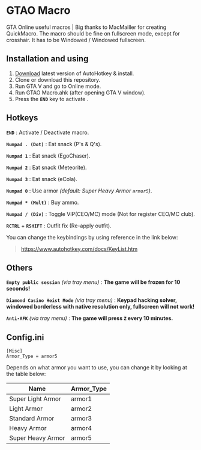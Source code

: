 
# GTAO Macro
GTA Online useful macros | Big thanks to MacMailler for creating QuickMacro.
The macro should be fine on fullscreen mode, except for crosshair. It has to be Windowed / Windowed fullscreen.

## Installation and using
1. [Download](https://www.autohotkey.com/) latest version of AutoHotkey & install.
2. Clone or download this repository.
3. Run GTA V and go to Online mode.
4. Run GTAO Macro.ahk (after opening GTA V window).
5. Press the **`END`** key to activate
.
## Hotkeys
**`END`** : Activate / Deactivate macro.

**`Numpad . (Dot)`** : Eat snack (P's & Q's).

**`Numpad 1`** : Eat snack (EgoChaser).

**`Numpad 2`** : Eat snack (Meteorite).

**`Numpad 3`** : Eat snack (eCola).

**`Numpad 0`** : Use armor _(default: Super Heavy Armor *`armor5`*)_.

**`Numpad * (Mult)`** : Buy ammo.

**`Numpad / (Div)`** : Toggle VIP(CEO/MC) mode (Not for register CEO/MC club).

**`RCTRL`** + **`RSHIFT`** : Outfit fix (Re-apply outfit).

You can change the keybindings by using reference in the link below:
> https://www.autohotkey.com/docs/KeyList.htm

## Others

**`Empty public session`** _(via tray menu)_ : **The game will be frozen for 10 seconds!**

**`Diamond Casino Heist Mode`** _(via tray menu)_ : **Keypad hacking solver, windowed borderless with native resolution only, fullscreen will not work!**

**`Anti-AFK`** _(via tray menu)_ : **The game will press `Z` every 10 minutes.**


## Config.ini
    [Misc]
    Armor_Type = armor5
Depends on what armor you want to use, you can change it by looking at the table below:

|Name|Armor_Type|
|--|--|
|Super Light Armor|armor1|
|Light Armor|armor2|
|Standard Armor|armor3|
|Heavy Armor|armor4|
|Super Heavy Armor|armor5|
